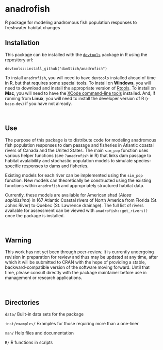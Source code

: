 # anadrofish
R package for modeling anadromous fish population responses to freshwater habitat changes

## Installation
This package can be installed with the [`devtools`](https://www.rstudio.com/products/rpackages/devtools/) package in R using the repository url:

`devtools::install_github("danStich/anadrofish")`

To install `anadrofish`, you will need to have `devtools` installed ahead of time in R, but that requires some special tools. To install on **Windows**, you will need to download and install the appropriate version of [Rtools](https://cran.r-project.org/bin/windows/Rtools/). To install on **Mac**, you will need to have the [XCode command-line tools](http://osxdaily.com/2014/02/12/install-command-line-tools-mac-os-x/) installed. And, if running from **Linux**, you will need to install the developer version of R (`r-base-dev`) if you have not already.

</br>

## Use
The purpose of this package is to distribute code for modeling anadromous fish population responses to dam passage and fisheries in Atlantic coastal rivers of Canada and the United States. The main `sim_pop` function uses various helper functions (see `?anadrofish` in R) that links dam passage to habitat avalaibility and stochastic population models to simulate species-specific responses to dams and fisheries. 

Existing models for each river can be implemented using the `sim_pop` function. New models can theoretically be constructed using the existing functions within `anadrofish` and appropriately structured habitat data.

Currently, these models are available for American shad (*Alosa sapidissima*) in 167 Atlantic Coastal rivers of North America from Florida (St. Johns River) to Quebec (St. Lawrence drainage). The full list of rivers available for assessment can be viewed with `anadrofish::get_rivers()` once the package is installed.

</br>

## Warning
This work has not yet been through peer-review. It is currently undergoing revision in preparation for review and thus may be updated at any time, after which it will be submitted to CRAN with the hope of providing a  stable, backward-compatible version of the software moving forward. Until that time, please consult directly with the package maintainer before use in management or research applications.

</br>

## Directories

`data/` Built-in data sets for the package

`inst/examples/` Examples for those requiring more than a one-liner 

`man/`  Help files and documentation

`R/`    R functions in scripts
